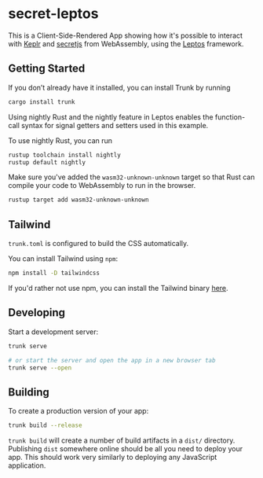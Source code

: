 # secret-leptos

This is a Client-Side-Rendered App showing how it's possible to interact with
[Keplr](https://github.com/chainapsis/keplr-wallet) and
[secretjs](https://github.com/scrtlabs/secret.js) from WebAssembly,
using the [Leptos](https://leptos.dev/) framework.

## Getting Started

If you don’t already have it installed, you can install Trunk by running

```bash
cargo install trunk
```

Using nightly Rust and the nightly feature in Leptos enables the function-call
syntax for signal getters and setters used in this example.

To use nightly Rust, you can run

```bash
rustup toolchain install nightly
rustup default nightly
```

Make sure you've added the `wasm32-unknown-unknown` target so that Rust can
compile your code to WebAssembly to run in the browser.

```bash
rustup target add wasm32-unknown-unknown
```

## Tailwind

`trunk.toml` is configured to build the CSS automatically.

You can install Tailwind using `npm`:

```bash
npm install -D tailwindcss
```

If you'd rather not use npm, you can install the Tailwind binary
[here](https://github.com/tailwindlabs/tailwindcss/releases).

## Developing

Start a development server:

```bash
trunk serve

# or start the server and open the app in a new browser tab
trunk serve --open
```

## Building

To create a production version of your app:

```bash
trunk build --release
```

`trunk build` will create a number of build artifacts in a `dist/` directory.
Publishing `dist` somewhere online should be all you need to deploy your app.
This should work very similarly to deploying any JavaScript application.

